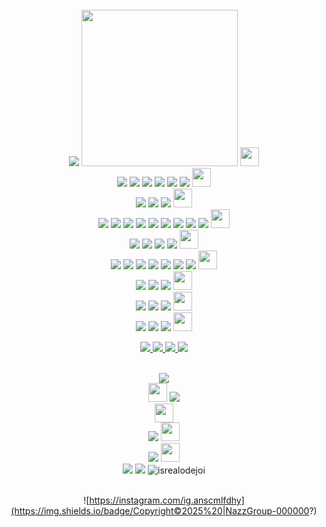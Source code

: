 <div align="center">
<if img src="./banner.png"><br>
<img src="./img/banner.png">
<img height="250" src="https://media.giphy.com/media/M9gbBd9nbDrOTu1Mqx/giphy.gif"/>
<!--Badge Skill-->
<img height="30" src="https://img.shields.io/badge/My%20Skills-green?style=for-the-badge&logo=framework&logoColor=black"/><br>
<img src="https://img.shields.io/badge/HTML5-E34F26?style=for-the-badge&logo=html5&logoColor=white" /> <img src="https://img.shields.io/badge/JavaScript-323330?style=for-the-badge&logo=javascript&logoColor=F7DF1E" /> <img src="https://img.shields.io/badge/PHP-777BB4?style=for-the-badge&logo=php&logoColor=white" /> <img src="https://img.shields.io/badge/Python-FFD43B?style=for-the-badge&logo=python&logoColor=blue" /> <img src="https://img.shields.io/badge/C%2B%2B-00599C?style=for-the-badge&logo=c%2B%2B&logoColor=white" /> <img src="https://img.shields.io/badge/json-5E5C5C?style=for-the-badge&logo=json&logoColor=white" />
<!--DataBase-->
<img height="30" src="https://img.shields.io/badge/Data%20Base-green?style=for-the-badge&logo=framework&logoColor=black"/><br>
<img src="https://img.shields.io/badge/MySQL-005C84?style=for-the-badge&logo=mysql&logoColor=white"/> <img src="https://img.shields.io/badge/MariaDB-003545?style=for-the-badge&logo=mariadb&logoColor=white"/> <img src="https://img.shields.io/badge/MongoDB-4EA94B?style=for-the-badge&logo=mongodb&logoColor=white"/>
<!--FRAMWORK-->
<img height="30" src="https://img.shields.io/badge/Framework-green?style=for-the-badge&logo=framework&logoColor=black"/><br>
<img src="https://img.shields.io/badge/Bootstrap-563D7C?style=for-the-badge&logo=bootstrap&logoColor=white"/> <img src="https://img.shields.io/badge/Docker-2CA5E0?style=for-the-badge&logo=docker&logoColor=white"/> <img src="https://img.shields.io/badge/Nginx-009639?style=for-the-badge&logo=nginx&logoColor=white"/> <img src="https://img.shields.io/badge/Node%20js-339933?style=for-the-badge&logo=nodedotjs&logoColor=white"/> <img src="https://img.shields.io/badge/ngrok-140648?style=for-the-badge&logo=Ngrok&logoColor=white"/> <img src="https://img.shields.io/badge/npm-CB3837?style=for-the-badge&logo=npm&logoColor=white"/> <img src="https://img.shields.io/badge/Yarn-2C8EBB?style=for-the-badge&logo=yarn&logoColor=white"/> <img src="https://img.shields.io/badge/Laravel-FF2D20?style=for-the-badge&logo=laravel&logoColor=white"/> <img src="https://img.shields.io/badge/Xampp-F37623?style=for-the-badge&logo=xampp&logoColor=white">
<!--IDE-->
<img height="30" src="https://img.shields.io/badge/IDE%20&%20PLUGIN-green?style=for-the-badge&logo=framework&logoColor=black"/><br>
<img src="https://img.shields.io/badge/Arduino_IDE-00979D?style=for-the-badge&logo=arduino&logoColor=white"/> <img src="https://img.shields.io/badge/VSCode-0078D4?style=for-the-badge&logo=visual%20studio%20code&logoColor=white"/> <img src="https://img.shields.io/badge/Editor%20Config-E0EFEF?style=for-the-badge&logo=editorconfig&logoColor=000"/> <img src="https://img.shields.io/badge/Raspberry%20Pi-A22846?style=for-the-badge&logo=Raspberry%20Pi&logoColor=white"/>
<!--MY OS-->
<img height="30" src="https://img.shields.io/badge/MY%20OS-green?style=for-the-badge&logo=framework&logoColor=black"/><br>
<img src="https://img.shields.io/badge/Android-3DDC84?style=for-the-badge&logo=android&logoColor=white"/> <img src="https://img.shields.io/badge/Debian-A81D33?style=for-the-badge&logo=debian&logoColor=white"/> <img src="https://img.shields.io/badge/Kali_Linux-557C94?style=for-the-badge&logo=kali-linux&logoColor=white"/> <img src="https://img.shields.io/badge/Ubuntu-E95420?style=for-the-badge&logo=ubuntu&logoColor=white"/> <img src="https://img.shields.io/badge/Windows-0078D6?style=for-the-badge&logo=windows&logoColor=white"/> <img src="https://img.shields.io/badge/OpenWrt-00B5E2?style=for-the-badge&logo=OpenWrt&logoColor=white"/> <img src="https://img.shields.io/badge/mac%20os-000000?style=for-the-badge&logo=apple&logoColor=white"/>
<!--🔒 Security Tools-->
<img height="30" src="https://img.shields.io/badge/Security%20Tools-green?style=for-the-badge&logo=framework&logoColor=black"><br>
<img src="https://img.shields.io/badge/metasploit-2596CD?style=for-the-badge&logo=metasploit&logoColor=white"/> <img src="https://img.shields.io/badge/Wireshark-1679A7?style=for-the-badge&logo=Wireshark&logoColor=white"/> <img src="https://img.shields.io/badge/burpsuite-FF6633?style=for-the-badge&logo=burpsuite&logoColor=white"/>
<!--Terminal-->
<img height="30" src="https://img.shields.io/badge/My%20Terminal-green?style=for-the-badge&logo=framework&logoColor=black"/><br>
<img src="https://img.shields.io/badge/GIT-E44C30?style=for-the-badge&logo=git&logoColor=white"/> <img src="https://img.shields.io/badge/powershell-5391FE?style=for-the-badge&logo=powershell&logoColor=white"/> <img src="https://img.shields.io/badge/windows%20terminal-4D4D4D?style=for-the-badge&logo=windows%20terminal&logoColor=white"/>
<!--VM-->
<img height="30" src="https://img.shields.io/badge/Virtualization-green?style=for-the-badge&logo=framework&logoColor=black"/><br>
<img src="https://img.shields.io/badge/VMware-231f20?style=for-the-badge&logo=VMware&logoColor=white"/> <img src="https://img.shields.io/badge/VirtualBox-21416b?style=for-the-badge&logo=VirtualBox&logoColor=white"/> <img src="https://img.shields.io/badge/Docker%20Compose-2496ED?style=for-the-badge&logo=docker&logoColor=white"/>
<!--CONNECT-->
<img height="30" src="https://img.shields.io/badge/Connect%20With%20Me!-green?style=for-the-badge&logo=framework&logoColor=black"/><br>
<p align="center"> <a href="https://facebook.com/anscmlfdhy27"> <img src="https://img.shields.io/badge/Facebook-1877F2?style=for-the-badge&logo=facebook&logoColor=white"/> </a> <a href="https://instagram.com/ig.anscmlfdhy"> <img src="https://img.shields.io/badge/Instagram-E4405F?style=for-the-badge&logo=instagram&logoColor=white"/> </a> <a href="mail.com/anasofficialsweb1@gmail.com"> <img src="https://img.shields.io/badge/Gmail-D14836?style=for-the-badge&logo=gmail&logoColor=white"/> </a> <a href="discord.gg/rrq_ansmclfdhy"> <img src="https://img.shields.io/badge/Discord-5865F2?style=for-the-badge&logo=discord&logoColor=white"></a> 
</p><br>
<img src="https://img.shields.io/badge/-HackerGank-purple?style=for-the-badge&logo=&logoColor=white"><br>
<!--My Stats-->
<img height="30" src="https://img.shields.io/badge/My%20Stats-green?style=for-the-badge&logo=framework&logoColor=black">
<img src="https://github-readme-stats.vercel.app/api?username=nassofficial&show_icons=true&theme=gruvbox"><br>
<!--Graph-->
<img height="30" src="https://img.shields.io/badge/My%20Graph-green?style=for-the-badge&logo=framework&logoColor=black"><br>
<img src="https://github-readme-activity-graph.vercel.app/graph?username=NassOfficial&theme=merko"/>
<!--Language-->
<img height="30" src="https://img.shields.io/badge/Language-green?style=for-the-badge&logo=framework&logoColor=black"><br>
<img src="https://github-readme-stats.vercel.app/api/top-langs/?username=NassOfficial&theme=merko"/>
<!--My Card-->
<img height="30" src="https://img.shields.io/badge/My%20Cards-green?style=for-the-badge&logo=framework&logoColor=black"><br>
<img src="https://github-profile-summary-cards.vercel.app/api/cards/profile-details?username=NassOfficial&theme=merko"/>
<!--Dll-->
<img src="https://img.shields.io/badge/Text%20Editor-Visual%20Studio%20Code-red?&logo=visual%20studio%20code&logoColor=red">
<img src="https://komarev.com/ghpvc/?username=goonesmile&label=Profile%20views&color=0e75b6&style=flat" alt="isrealodejoi"><br>

<br>

![https://instagram.com/ig.anscmlfdhy](https://img.shields.io/badge/Copyright©2025%20|NazzGroup-000000?)
</div>

